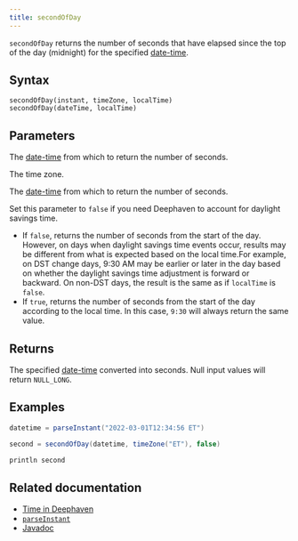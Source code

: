 ```yaml
---
title: secondOfDay
---
```


`secondOfDay` returns the number of seconds that have elapsed since the top of the day (midnight) for the specified [date-time](../../query-language/types/date-time.md).

## Syntax

```
secondOfDay(instant, timeZone, localTime)
secondOfDay(dateTime, localTime)
```

## Parameters

<ParamTable>
<Param name="instant" type="Instant">

The [date-time](../../query-language/types/date-time.md) from which to return the number of seconds.

</Param>
<Param name="timeZone" type="ZoneId">

The time zone.

</Param>
<Param name="dateTime" type="ZonedDateTime">

The [date-time](../../query-language/types/date-time.md) from which to return the number of seconds.

</Param>
<Param name="localTime" type="boolean">

Set this parameter to `false` if you need Deephaven to account for daylight savings time.

- If `false`, returns the number of seconds from the start of the day. However, on days when daylight savings time events occur, results may be different from what is expected based on the local time.For example, on DST change days, 9:30 AM may be earlier or later in the day based on whether the daylight savings time adjustment is forward or backward. On non-DST days, the result is the same as if `localTime` is `false`.
- If `true`, returns the number of seconds from the start of the day according to the local time. In this case, `9:30` will always return the same value.

</Param>
</ParamTable>

## Returns

The specified [date-time](../../query-language/types/date-time.md) converted into seconds. Null input values will return `NULL_LONG`.

## Examples

```groovy order=:log
datetime = parseInstant("2022-03-01T12:34:56 ET")

second = secondOfDay(datetime, timeZone("ET"), false)

println second
```

## Related documentation

- [Time in Deephaven](../../../conceptual/time-in-deephaven.md)
- [`parseInstant`](./parseInstant.md)
- [Javadoc](https://deephaven.io/core/javadoc/io/deephaven/time/DateTimeUtils.html#secondOfDay(java.time.ZonedDateTime,boolean))
